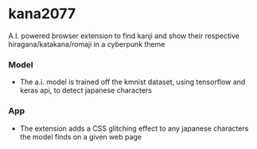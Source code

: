 # kana2077
A.I. powered browser extension to find kanji and show their respective hiragana/katakana/romaji in a cyberpunk theme


### Model

 - The a.i. model is trained off the kmnist dataset, using tensorflow and keras api, to detect japanese characters

### App

 - The extension adds a CSS glitching effect to any japanese characters the model finds on a given web page
